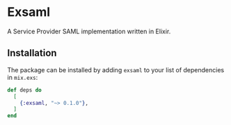 # Exsaml

A Service Provider SAML implementation written in Elixir.

## Installation

The package can be installed by adding `exsaml` to your list of dependencies in `mix.exs`:

```elixir
def deps do
  [
    {:exsaml, "~> 0.1.0"},
  ]
end
```
